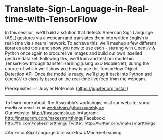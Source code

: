 # Translate-Sign-Language-in-Real-time-with-TensorFlow
In this session, we’ll build a solution that detects American Sign Language (ASL) gestures via a webcam and translates them into written English in real-time via a neural network.  To achieve this, we’ll mashup a few different libraries and tools and show you how to use each - starting with OpenCV &amp; Python once again to procure live images and build our own labelled gesture data set. Following this, we’ll train and test our model on TensorFlow through transfer learning (using SSD MobileNet), during the course of which we’ll show you how to use the TensorFlow Object Detection API. Once the model is ready, we’ll plug it back into Python and OpenCV to classify based on the real-time live feed from the webcam. 

Prerequisites: 
✅ Jupyter Notebook (https://jupyter.org/install)  

-----------------------------------------  

To learn more about The Assembly’s workshops, visit our website, social media or email us at workshops@theassembly.ae  
Our website: http://theassembly.ae 
Instagram: http://instagram.com/makesmartthings 
Facebook: http://fb.com/makesmartthings 
Twitter: http://twitter.com/makesmartthings  

#AmericanSignLanguage #TensorFlow #MachineLearning
